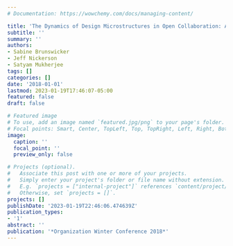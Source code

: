 ```yaml
---
# Documentation: https://wowchemy.com/docs/managing-content/

title: 'The Dynamics of Design Microstructures in Open Collaboration: A Motif Perspective'
subtitle: ''
summary: ''
authors:
- Sabine Brunswicker
- Jeff Nickerson
- Satyam Mukherjee
tags: []
categories: []
date: '2018-01-01'
lastmod: 2023-01-19T17:46:07-05:00
featured: false
draft: false

# Featured image
# To use, add an image named `featured.jpg/png` to your page's folder.
# Focal points: Smart, Center, TopLeft, Top, TopRight, Left, Right, BottomLeft, Bottom, BottomRight.
image:
  caption: ''
  focal_point: ''
  preview_only: false

# Projects (optional).
#   Associate this post with one or more of your projects.
#   Simply enter your project's folder or file name without extension.
#   E.g. `projects = ["internal-project"]` references `content/project/deep-learning/index.md`.
#   Otherwise, set `projects = []`.
projects: []
publishDate: '2023-01-19T22:46:06.474639Z'
publication_types:
- '1'
abstract: ''
publication: '*Organization Winter Conference 2018*'
---
```

